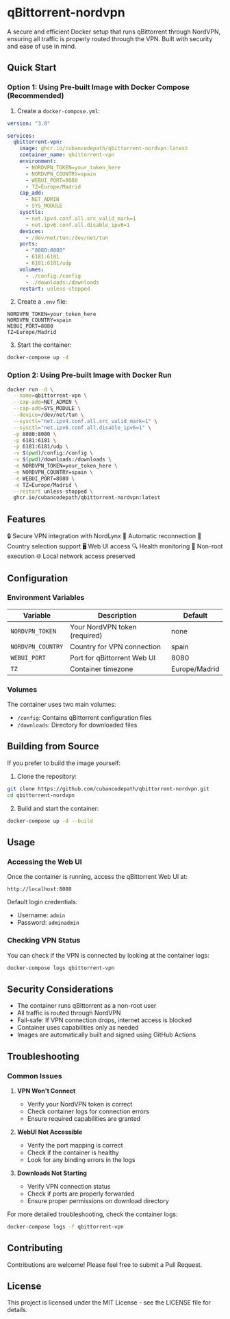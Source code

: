 # qBittorrent-nordvpn

A secure and efficient Docker setup that runs qBittorrent through NordVPN, ensuring all traffic is properly routed through the VPN. Built with security and ease of use in mind.

## Quick Start

### Option 1: Using Pre-built Image with Docker Compose (Recommended)

1. Create a `docker-compose.yml`:

```yaml
version: "3.8"

services:
  qbittorrent-vpn:
    image: ghcr.io/cubancodepath/qbittorrent-nordvpn:latest
    container_name: qbittorrent-vpn
    environment:
      - NORDVPN_TOKEN=your_token_here
      - NORDVPN_COUNTRY=spain
      - WEBUI_PORT=8080
      - TZ=Europe/Madrid
    cap_add:
      - NET_ADMIN
      - SYS_MODULE
    sysctls:
      - net.ipv4.conf.all.src_valid_mark=1
      - net.ipv6.conf.all.disable_ipv6=1
    devices:
      - /dev/net/tun:/dev/net/tun
    ports:
      - "8080:8080"
      - 6181:6181
      - 6181:6181/udp
    volumes:
      - ./config:/config
      - ./downloads:/downloads
    restart: unless-stopped
```

2. Create a `.env` file:

```env
NORDVPN_TOKEN=your_token_here
NORDVPN_COUNTRY=spain
WEBUI_PORT=8080
TZ=Europe/Madrid
```

3. Start the container:

```bash
docker-compose up -d
```

### Option 2: Using Pre-built Image with Docker Run

```bash
docker run -d \
  --name=qbittorrent-vpn \
  --cap-add=NET_ADMIN \
  --cap-add=SYS_MODULE \
  --device=/dev/net/tun \
  --sysctl="net.ipv4.conf.all.src_valid_mark=1" \
  --sysctl="net.ipv6.conf.all.disable_ipv6=1" \
  -p 8080:8080 \
  -p 6181:6181 \
  -p 6181:6181/udp \
  -v $(pwd)/config:/config \
  -v $(pwd)/downloads:/downloads \
  -e NORDVPN_TOKEN=your_token_here \
  -e NORDVPN_COUNTRY=spain \
  -e WEBUI_PORT=8080 \
  -e TZ=Europe/Madrid \
  --restart unless-stopped \
  ghcr.io/cubancodepath/qbittorrent-nordvpn:latest
```

## Features

🔒 Secure VPN integration with NordLynx
🔄 Automatic reconnection
🎯 Country selection support
🖥️ Web UI access
🔍 Health monitoring
👤 Non-root execution
🌐 Local network access preserved

## Configuration

### Environment Variables

| Variable          | Description                   | Default       |
| ----------------- | ----------------------------- | ------------- |
| `NORDVPN_TOKEN`   | Your NordVPN token (required) | none          |
| `NORDVPN_COUNTRY` | Country for VPN connection    | spain         |
| `WEBUI_PORT`      | Port for qBittorrent Web UI   | 8080          |
| `TZ`              | Container timezone            | Europe/Madrid |

### Volumes

The container uses two main volumes:

- `/config`: Contains qBittorrent configuration files
- `/downloads`: Directory for downloaded files

## Building from Source

If you prefer to build the image yourself:

1. Clone the repository:

```bash
git clone https://github.com/cubancodepath/qbittorrent-nordvpn.git
cd qbittorrent-nordvpn
```

2. Build and start the container:

```bash
docker-compose up -d --build
```

## Usage

### Accessing the Web UI

Once the container is running, access the qBittorrent Web UI at:

```
http://localhost:8080
```

Default login credentials:

- Username: `admin`
- Password: `adminadmin`

### Checking VPN Status

You can check if the VPN is connected by looking at the container logs:

```bash
docker-compose logs qbittorrent-vpn
```

## Security Considerations

- The container runs qBittorrent as a non-root user
- All traffic is routed through NordVPN
- Fail-safe: If VPN connection drops, internet access is blocked
- Container uses capabilities only as needed
- Images are automatically built and signed using GitHub Actions

## Troubleshooting

### Common Issues

1. **VPN Won't Connect**

   - Verify your NordVPN token is correct
   - Check container logs for connection errors
   - Ensure required capabilities are granted

2. **WebUI Not Accessible**

   - Verify the port mapping is correct
   - Check if the container is healthy
   - Look for any binding errors in the logs

3. **Downloads Not Starting**
   - Verify VPN connection status
   - Check if ports are properly forwarded
   - Ensure proper permissions on download directory

For more detailed troubleshooting, check the container logs:

```bash
docker-compose logs -f qbittorrent-vpn
```

## Contributing

Contributions are welcome! Please feel free to submit a Pull Request.

## License

This project is licensed under the MIT License - see the LICENSE file for details.

